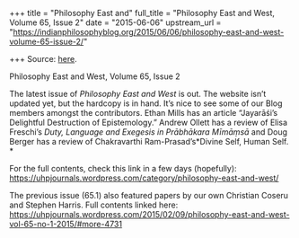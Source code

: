 +++
title = "Philosophy East and"
full_title = "Philosophy East and West, Volume 65, Issue 2"
date = "2015-06-06"
upstream_url = "https://indianphilosophyblog.org/2015/06/06/philosophy-east-and-west-volume-65-issue-2/"

+++
Source: [here](https://indianphilosophyblog.org/2015/06/06/philosophy-east-and-west-volume-65-issue-2/).

Philosophy East and West, Volume 65, Issue 2

The latest issue of *Philosophy East and West* is out. The website isn’t
updated yet, but the hardcopy is in hand. It’s nice to see some of our
Blog members amongst the contributors. Ethan Mills has an article
“Jayarāśi’s Delightful Destruction of Epistemology.” Andrew Ollett has a
review of Elisa Freschi’s *Duty, Language and Exegesis in Prābhākara
Mīmāṃsā* and Doug Berger has a review of Chakravarthi
Ram-Prasad’s*Divine Self, Human Self.  
*

For the full contents, check this link in a few days (hopefully):
<https://uhpjournals.wordpress.com/category/philosophy-east-and-west/>

The previous issue (65.1) also featured papers by our own Christian
Coseru and Stephen Harris. Full contents linked here:
<https://uhpjournals.wordpress.com/2015/02/09/philosophy-east-and-west-vol-65-no-1-2015/#more-4731>


